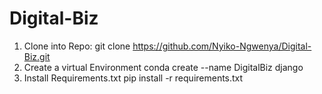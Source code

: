 # Digital-Biz

1) Clone into Repo:
git clone https://github.com/Nyiko-Ngwenya/Digital-Biz.git
2) Create a virtual Environment
conda create --name DigitalBiz django
3) Install Requirements.txt
pip install -r requirements.txt
